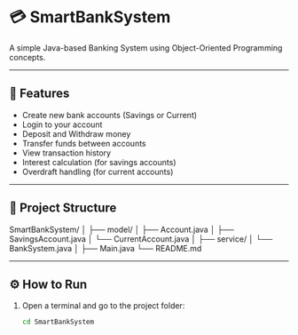 # 💳 SmartBankSystem

A simple Java-based Banking System using Object-Oriented Programming concepts.

---

## 🚀 Features

- Create new bank accounts (Savings or Current)
- Login to your account
- Deposit and Withdraw money
- Transfer funds between accounts
- View transaction history
- Interest calculation (for savings accounts)
- Overdraft handling (for current accounts)

---

## 📁 Project Structure

SmartBankSystem/
│
├── model/
│ ├── Account.java
│ ├── SavingsAccount.java
│ └── CurrentAccount.java
│
├── service/
│ └── BankSystem.java
│
├── Main.java
└── README.md



---

## ⚙️ How to Run

1. Open a terminal and go to the project folder:
   ```bash
   cd SmartBankSystem
